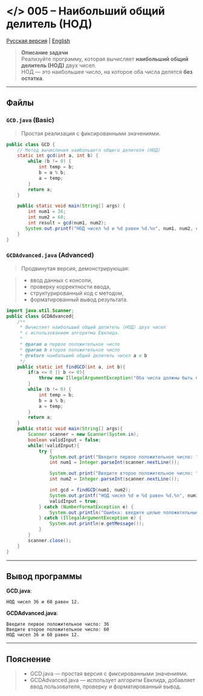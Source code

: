 # </> 005 – Наибольший общий делитель (НОД)

[Русская версия](README.ru.md) | [English](README.md)

> **Описание задачи**  
> Реализуйте программу, которая вычисляет **наибольший общий делитель (НОД)** двух чисел.  
> НОД — это наибольшее число, на которое оба числа делятся **без остатка**.

---

## Файлы

### `GCD.java` (Basic)
> Простая реализация с фиксированными значениями.

```java
public class GCD {
    // Метод вычисления наибольшего общего делителя (НОД)
    static int gcd(int a, int b) {
        while (b != 0) {
            int temp = b;
            b = a % b;
            a = temp;
        }
        return a;
    }

    public static void main(String[] args) {
        int num1 = 36;
        int num2 = 60;
        int result = gcd(num1, num2);
       System.out.printf("НОД чисел %d и %d равен %d.%n", num1, num2, result);
    }
}

```
### `GCDAdvanced.java` (Advanced)
> Продвинутая версия, демонстрирующая:

> - ввод данных с консоли,
> - проверку корректности ввода,
> - структурированный код с методом,
> - форматированный вывод результата.
```java
import java.util.Scanner;
public class GCDAdvanced{
    /**
     * Вычисляет наибольший общий делитель (НОД) двух чисел
     * с использованием алгоритма Евклида.
     *
     * @param a первое положительное число
     * @param b второе положительное число
     * @return наибольший общий делитель чисел a и b
     */
    public static int findGCD(int a, int b){
        if(a <= 0 || b <= 0){
            throw new IllegalArgumentException("Оба числа должны быть положительными.");
        }
        while (b != 0) {
            int temp = b;
            b = a % b;
            a = temp;
        }
        return a;
    }
    public static void main(String[] args){
        Scanner scanner = new Scanner(System.in);
        boolean validInput = false;
        while(!validInput){
            try {
                System.out.print("Введите первое положительное число: ");
                int num1 = Integer.parseInt(scanner.nextLine());

                System.out.print("Введите второе положительное число: ");
                int num2 = Integer.parseInt(scanner.nextLine());

                int gcd = findGCD(num1, num2);
                System.out.printf("НОД чисел %d и %d равен %d.%n", num1, num2, gcd);
                validInput = true;
            } catch (NumberFormatException e) {
                System.out.println("Ошибка: введите целые положительные числа.");
            } catch (IllegalArgumentException e) {
                System.out.println(e.getMessage());
            }
        }
        scanner.close();
    }
}
```
---

## Вывод программы

**GCD.java**:
```
НОД чисел 36 и 60 равен 12.
```

**GCDAdvanced.java**:
```
Введите первое положительное число: 36
Введите второе положительное число: 60
НОД чисел 36 и 60 равен 12.
```

---

## Пояснение
> - GCD.java — простая версия с фиксированными значениями.
> - GCDAdvanced.java — использует алгоритм Евклида, добавляет ввод пользователя, проверку и форматированный вывод.

